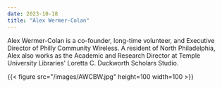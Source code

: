 ```yaml
---
date: 2023-10-18
title: "Alex Wermer-Colan"
---
```


Alex Wermer-Colan is a co-founder, long-time volunteer, and Executive Director of Philly Community Wireless. A resident of North Philadelphia, Alex also works as the Academic and Research Director at Temple University Libraries' Loretta C. Duckworth Scholars Studio. 

{{< figure src="/images/AWCBW.jpg" height=100 width=100 >}}
